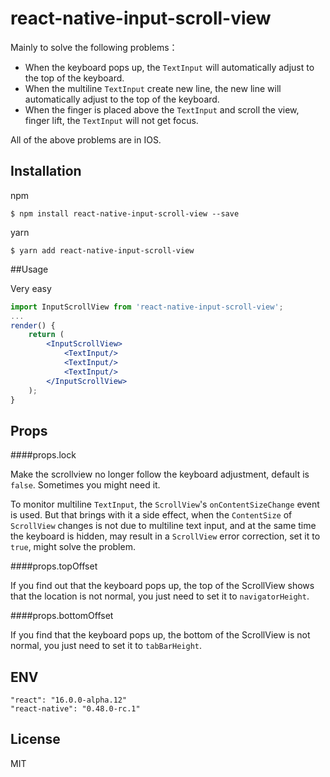 # react-native-input-scroll-view
Mainly to solve the following problems：

- When the keyboard pops up, the `TextInput` will automatically adjust to the top of the keyboard.
- When the multiline `TextInput` create new line, the new line will automatically adjust to the top of the keyboard.
- When the finger is placed above the `TextInput` and scroll the view, finger lift, the `TextInput` will not get focus.

All of the above problems are in IOS.



## Installation

npm

```shell
$ npm install react-native-input-scroll-view --save
```

yarn

```shell
$ yarn add react-native-input-scroll-view
```



##Usage

Very easy

```jsx
import InputScrollView from 'react-native-input-scroll-view';
...
render() {
    return (
        <InputScrollView>
            <TextInput/>
            <TextInput/>
            <TextInput/>
      	</InputScrollView>
    );
}
```



## Props

####props.lock

Make the scrollview no longer follow the keyboard adjustment, default is `false`. Sometimes you might need it.

To monitor multiline `TextInput`, the `ScrollView`'s `onContentSizeChange` event is used. But that brings with it a side effect, when the `ContentSize` of `ScrollView` changes is not due to multiline text input, and at the same time the keyboard is hidden, may result in a `ScrollView` error correction, set it to `true`, might solve the problem.

####props.topOffset

If you find out that the keyboard pops up, the top of the ScrollView shows that the location is not normal, you just need to set it to `navigatorHeight`.

####props.bottomOffset

If you find that the keyboard pops up, the bottom of the ScrollView is not normal, you just need to set it to `tabBarHeight`.



## ENV

```
"react": "16.0.0-alpha.12"
"react-native": "0.48.0-rc.1"
```



## License

MIT
